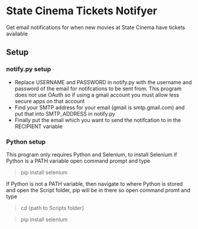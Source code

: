 # State Cinema Tickets Notifyer
Get email notifications for when new movies at State Cinema have tickets available

## Setup
### notify.py setup
* Replace USERNAME and PASSWORD in notify.py with the username and password of the email for notifcations to be sent from. This program does not use OAuth so if using a gmail account you must allow less secure apps on that account
* Find your SMTP address for your email (gmail is smtp.gmail.com) and put that into SMTP_ADDRESS in notify.py
* Finally put the email which you want to send the notifcation to in the RECIPIENT variable
### Python setup
This program only requires Python and Selenium, to install Selenium if Python is a PATH variable open command prompt and type
> pip install selenium

If Python is not a PATH variable, then navigate to where Python is stored and open the Script folder, pip will be in there so open command promt and type
> cd {path to Scripts folder}

> pip install selenium

